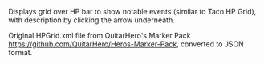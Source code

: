 Displays grid over HP bar to show notable events (similar to Taco HP Grid), with description by clicking the arrow underneath.  

Original HPGrid.xml file from QuitarHero's Marker Pack https://github.com/QuitarHero/Heros-Marker-Pack, converted to JSON format.  
